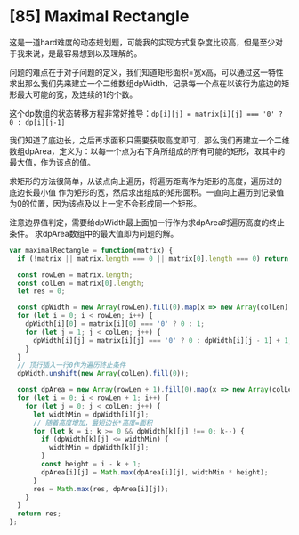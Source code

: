 # [85] Maximal Rectangle

这是一道hard难度的动态规划题，可能我的实现方式复杂度比较高，但是至少对于我来说，是最容易想到以及理解的。

问题的难点在于对子问题的定义，我们知道矩形面积=宽x高，可以通过这一特性求出那么我们先来建立一个二维数组dpWidth，记录每一个点在以该行为底边的矩形最大可能的宽，及连续的1的个数。

这个dp数组的状态转移方程非常好推导：`dp[i][j] = matrix[i][j] === '0' ? 0 : dp[i][j-1]`

我们知道了底边长，之后再求面积只需要获取高度即可，那么我们再建立一个二维数组dpArea，定义为：以每一个点为右下角所组成的所有可能的矩形，取其中的最大值，作为该点的值。

求矩形的方法很简单，从该点向上遍历，将遍历距离作为矩形的高度，遍历过的 底边长最小值 作为矩形的宽，然后求出组成的矩形面积。一直向上遍历到记录值为0的位置，因为该点及以上一定不会形成同一个矩形。

注意边界值判定，需要给dpWidth最上面加一行作为求dpArea时遍历高度的终止条件。
求dpArea数组中的最大值即为问题的解。

```js
var maximalRectangle = function(matrix) {
  if (!matrix || matrix.length === 0 || matrix[0].length === 0) return 0;

  const rowLen = matrix.length;
  const colLen = matrix[0].length;
  let res = 0;

  const dpWidth = new Array(rowLen).fill(0).map(x => new Array(colLen).fill(0));
  for (let i = 0; i < rowLen; i++) {
    dpWidth[i][0] = matrix[i][0] === '0' ? 0 : 1;
    for (let j = 1; j < colLen; j++) {
      dpWidth[i][j] = matrix[i][j] === '0' ? 0 : dpWidth[i][j - 1] + 1;
    }
  }
  // 顶行插入一行0作为遍历终止条件
  dpWidth.unshift(new Array(colLen).fill(0));

  const dpArea = new Array(rowLen + 1).fill(0).map(x => new Array(colLen).fill(0));
  for (let i = 0; i < rowLen + 1; i++) {
    for (let j = 0; j < colLen; j++) {
      let widthMin = dpWidth[i][j];
      // 随着高度增加，最短边长*高度=面积
      for (let k = i; k >= 0 && dpWidth[k][j] !== 0; k--) {
        if (dpWidth[k][j] <= widthMin) {
          widthMin = dpWidth[k][j];
        }
        const height = i - k + 1;
        dpArea[i][j] = Math.max(dpArea[i][j], widthMin * height);
      }
      res = Math.max(res, dpArea[i][j]);
    }
  }
  return res;
};
```
